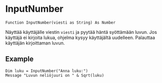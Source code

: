 <!--messages-->
InputNumber
===========

```eppabasic
Function InputNumber(viesti as String) As Number
```

Näyttää käyttäjälle viestin `viesti` ja pyytää häntä syöttämään luvun.
Jos käyttäjä ei kirjoita lukua, ohjelma kysyy käyttäjältä uudelleen.
Palauttaa käyttäjän kirjoittaman luvun.

Example
----------
```eppabasic
Dim luku = InputNumber("Anna luku:")
Message "Luvun neliöjuuri on " & Sqrt(luku)
```
